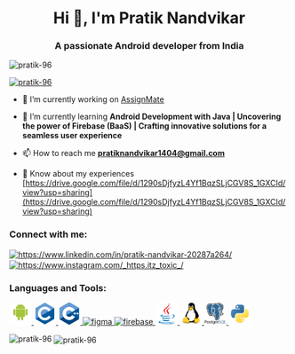 <h1 align="center">Hi 👋, I'm Pratik Nandvikar</h1>
<h3 align="center">A passionate Android developer from India</h3>

<p align="left"> <img src="https://komarev.com/ghpvc/?username=pratik-96&label=Profile%20views&color=0e75b6&style=flat" alt="pratik-96" /> </p>

<p align="left"> <a href="https://github.com/ryo-ma/github-profile-trophy"><img src="https://github-profile-trophy.vercel.app/?username=pratik-96" alt="pratik-96" /></a> </p>

- 🔭 I’m currently working on [AssignMate](https://github.com/Pratik-96/AssignMate)

- 🌱 I’m currently learning **Android Development with Java | Uncovering the power of Firebase (BaaS) | Crafting innovative solutions for a seamless user experience**

- 📫 How to reach me **pratiknandvikar1404@gmail.com**

- 📄 Know about my experiences [https://drive.google.com/file/d/1290sDjfyzL4Yf1BqzSLjCGV8S_1GXCId/view?usp=sharing](https://drive.google.com/file/d/1290sDjfyzL4Yf1BqzSLjCGV8S_1GXCId/view?usp=sharing)

<h3 align="left">Connect with me:</h3>
<p align="left">
<a href="https://linkedin.com/in/https://www.linkedin.com/in/pratik-nandvikar-20287a264/" target="blank"><img align="center" src="https://raw.githubusercontent.com/rahuldkjain/github-profile-readme-generator/master/src/images/icons/Social/linked-in-alt.svg" alt="https://www.linkedin.com/in/pratik-nandvikar-20287a264/" height="30" width="40" /></a>
<a href="https://instagram.com/https://www.instagram.com/_https.itz_toxic_/" target="blank"><img align="center" src="https://raw.githubusercontent.com/rahuldkjain/github-profile-readme-generator/master/src/images/icons/Social/instagram.svg" alt="https://www.instagram.com/_https.itz_toxic_/" height="30" width="40" /></a>
</p>

<h3 align="left">Languages and Tools:</h3>
<p align="left"> <a href="https://developer.android.com" target="_blank" rel="noreferrer"> <img src="https://raw.githubusercontent.com/devicons/devicon/master/icons/android/android-original-wordmark.svg" alt="android" width="40" height="40"/> </a> <a href="https://www.cprogramming.com/" target="_blank" rel="noreferrer"> <img src="https://raw.githubusercontent.com/devicons/devicon/master/icons/c/c-original.svg" alt="c" width="40" height="40"/> </a> <a href="https://www.w3schools.com/cpp/" target="_blank" rel="noreferrer"> <img src="https://raw.githubusercontent.com/devicons/devicon/master/icons/cplusplus/cplusplus-original.svg" alt="cplusplus" width="40" height="40"/> </a> <a href="https://www.figma.com/" target="_blank" rel="noreferrer"> <img src="https://www.vectorlogo.zone/logos/figma/figma-icon.svg" alt="figma" width="40" height="40"/> </a> <a href="https://firebase.google.com/" target="_blank" rel="noreferrer"> <img src="https://www.vectorlogo.zone/logos/firebase/firebase-icon.svg" alt="firebase" width="40" height="40"/> </a> <a href="https://www.java.com" target="_blank" rel="noreferrer"> <img src="https://raw.githubusercontent.com/devicons/devicon/master/icons/java/java-original.svg" alt="java" width="40" height="40"/> </a> <a href="https://www.linux.org/" target="_blank" rel="noreferrer"> <img src="https://raw.githubusercontent.com/devicons/devicon/master/icons/linux/linux-original.svg" alt="linux" width="40" height="40"/> </a> <a href="https://www.postgresql.org" target="_blank" rel="noreferrer"> <img src="https://raw.githubusercontent.com/devicons/devicon/master/icons/postgresql/postgresql-original-wordmark.svg" alt="postgresql" width="40" height="40"/> </a> <a href="https://www.python.org" target="_blank" rel="noreferrer"> <img src="https://raw.githubusercontent.com/devicons/devicon/master/icons/python/python-original.svg" alt="python" width="40" height="40"/> </a> </p>

<p><img align="left" src="https://github-readme-stats.vercel.app/api/top-langs?username=pratik-96&show_icons=true&locale=en&layout=compact" alt="pratik-96" /></p>

<p>&nbsp;<img align="center" src="https://github-readme-stats.vercel.app/api?username=pratik-96&show_icons=true&locale=en" alt="pratik-96" /></p>
